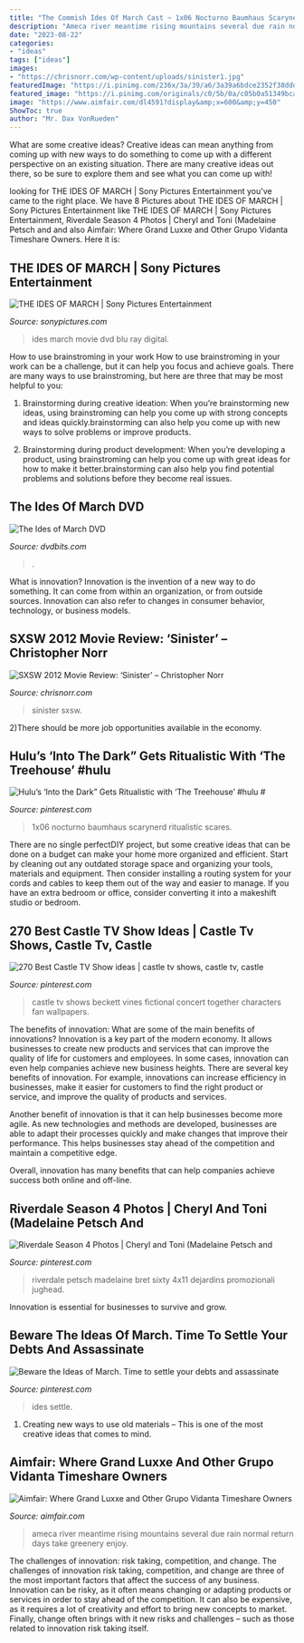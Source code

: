 ```yaml
---
title: "The Commish Ides Of March Cast ~ 1x06 Nocturno Baumhaus Scarynerd Ritualistic Scares"
description: "Ameca river meantime rising mountains several due rain normal return days take greenery enjoy"
date: "2023-08-22"
categories:
- "ideas"
tags: ["ideas"]
images:
- "https://chrisnorr.com/wp-content/uploads/sinister1.jpg"
featuredImage: "https://i.pinimg.com/236x/3a/39/a6/3a39a6bdce2352f38dddebf7af336873--castle.jpg"
featured_image: "https://i.pinimg.com/originals/c0/5b/0a/c05b0a51349bca49ba8454d7b751f60e.jpg"
image: "https://www.aimfair.com/dl4591?display&amp;x=600&amp;y=450"
ShowToc: true
author: "Mr. Dax VonRueden"
---
```



What are some creative ideas?
Creative ideas can mean anything from coming up with new ways to do something to come up with a different perspective on an existing situation. There are many creative ideas out there, so be sure to explore them and see what you can come up with!

	

		
looking for THE IDES OF MARCH | Sony Pictures Entertainment you've came to the right place. We have 8 Pictures about THE IDES OF MARCH | Sony Pictures Entertainment like THE IDES OF MARCH | Sony Pictures Entertainment, Riverdale Season 4 Photos | Cheryl and Toni (Madelaine Petsch and and also Aimfair: Where Grand Luxxe and Other Grupo Vidanta Timeshare Owners. Here it is:
		
    
## THE IDES OF MARCH | Sony Pictures Entertainment

<img loading=lazy src="https://www.sonypictures.com/sites/default/files/styles/max_560x840/public/chameleon/title-movie/DP_1654057_TC_1400x2100_651119_Ides of March_Cover_2000x3000_US.png?itok=5eC1JioL" onerror="this.onerror=null;this.src='https://tse3.mm.bing.net/th?id=OIP.2FXRNJrgksefbd-dcgMxOAHaLH&amp;pid=15.1';" alt="THE IDES OF MARCH | Sony Pictures Entertainment">

_Source: sonypictures.com_

>ides march movie dvd blu ray digital. 

	

How to use brainstroming in your work
How to use brainstroming in your work can be a challenge, but it can help you focus and achieve goals. There are many ways to use brainstroming, but here are three that may be most helpful to you:
1. Brainstorming during creative ideation: When you’re brainstorming new ideas, using brainstroming can help you come up with strong concepts and ideas quickly.brainstorming can also help you come up with new ways to solve problems or improve products.

2. Brainstorming during product development: When you’re developing a product, using brainstroming can help you come up with great ideas for how to make it better.brainstorming can also help you find potential problems and solutions before they become real issues.


    
## The Ides Of March DVD

<img loading=lazy src="https://sep.yimg.com/ca/I/yhst-137953602257613_2635_819756319" onerror="this.onerror=null;this.src='https://tse4.mm.bing.net/th?id=OIP.e1Qy1OLMZMjlxVMkENDrQgAAAA&amp;pid=15.1';" alt="The Ides of March DVD">

_Source: dvdbits.com_

>. 

	

What is innovation?
Innovation is the invention of a new way to do something. It can come from within an organization, or from outside sources. Innovation can also refer to changes in consumer behavior, technology, or business models.

    
## SXSW 2012 Movie Review: ‘Sinister’ – Christopher Norr

<img loading=lazy src="https://chrisnorr.com/wp-content/uploads/sinister1.jpg" onerror="this.onerror=null;this.src='https://tse3.mm.bing.net/th?id=OIP.93d01ZliX5TfxkHwxia1HQDFEs&amp;pid=15.1';" alt="SXSW 2012 Movie Review: ‘Sinister’ – Christopher Norr">

_Source: chrisnorr.com_

>sinister sxsw. 

	

2)There should be more job opportunities available in the economy. 

    
## Hulu’s ‘Into The Dark” Gets Ritualistic With ‘The Treehouse’ #hulu #

<img loading=lazy src="https://i.pinimg.com/originals/39/65/91/3965916583b04993df5d1b596f89275e.jpg" onerror="this.onerror=null;this.src='https://tse2.mm.bing.net/th?id=OIP.MOXh1PgNaf-AdpEW1Byn8wHaLF&amp;pid=15.1';" alt="Hulu’s ‘Into the Dark” Gets Ritualistic with ‘The Treehouse’ #hulu #">

_Source: pinterest.com_

>1x06 nocturno baumhaus scarynerd ritualistic scares. 

	

There are no single perfectDIY project, but some creative ideas that can be done on a budget can make your home more organized and efficient. Start by cleaning out any outdated storage space and organizing your tools, materials and equipment. Then consider installing a routing system for your cords and cables to keep them out of the way and easier to manage. If you have an extra bedroom or office, consider converting it into a makeshift studio or bedroom.

    
## 270 Best Castle TV Show Ideas | Castle Tv Shows, Castle Tv, Castle

<img loading=lazy src="https://i.pinimg.com/236x/3a/39/a6/3a39a6bdce2352f38dddebf7af336873--castle.jpg" onerror="this.onerror=null;this.src='https://tse3.mm.bing.net/th?id=OIP.UIFv_eYISklvv3W-TxyJZwAAAA&amp;pid=15.1';" alt="270 Best Castle TV Show ideas | castle tv shows, castle tv, castle">

_Source: pinterest.com_

>castle tv shows beckett vines fictional concert together characters fan wallpapers. 

	

The benefits of innovation: What are some of the main benefits of innovations?
Innovation is a key part of the modern economy. It allows businesses to create new products and services that can improve the quality of life for customers and employees. In some cases, innovation can even help companies achieve new business heights.
There are several key benefits of innovation. For example, innovations can increase efficiency in businesses, make it easier for customers to find the right product or service, and improve the quality of products and services.

Another benefit of innovation is that it can help businesses become more agile. As new technologies and methods are developed, businesses are able to adapt their processes quickly and make changes that improve their performance. This helps businesses stay ahead of the competition and maintain a competitive edge.

Overall, innovation has many benefits that can help companies achieve success both online and off-line.

    
## Riverdale Season 4 Photos | Cheryl And Toni (Madelaine Petsch And

<img loading=lazy src="https://i.pinimg.com/originals/2d/19/ad/2d19ad1787104fceacd51541b6bbe554.jpg" onerror="this.onerror=null;this.src='https://tse1.mm.bing.net/th?id=OIP.F1YFM3cABgwULJMHldfXrwHaE8&amp;pid=15.1';" alt="Riverdale Season 4 Photos | Cheryl and Toni (Madelaine Petsch and">

_Source: pinterest.com_

>riverdale petsch madelaine bret sixty 4x11 dejardins promozionali jughead. 

	

Innovation is essential for businesses to survive and grow.

    
## Beware The Ideas Of March. Time To Settle Your Debts And Assassinate

<img loading=lazy src="https://i.pinimg.com/originals/c0/5b/0a/c05b0a51349bca49ba8454d7b751f60e.jpg" onerror="this.onerror=null;this.src='https://tse4.mm.bing.net/th?id=OIP.3YY10WZh8dNTP3qOFBgfWQHaEK&amp;pid=15.1';" alt="Beware the Ideas of March. Time to settle your debts and assassinate">

_Source: pinterest.com_

>ides settle. 

	

1. Creating new ways to use old materials – This is one of the most creative ideas that comes to mind.

    
## Aimfair: Where Grand Luxxe And Other Grupo Vidanta Timeshare Owners

<img loading=lazy src="https://www.aimfair.com/dl4591?display&amp;x=600&amp;y=450" onerror="this.onerror=null;this.src='https://tse2.mm.bing.net/th?id=OIP.p43_gumw2oselC6pALLL5wHaFj&amp;pid=15.1';" alt="Aimfair: Where Grand Luxxe and Other Grupo Vidanta Timeshare Owners">

_Source: aimfair.com_

>ameca river meantime rising mountains several due rain normal return days take greenery enjoy. 

	

The challenges of innovation: risk taking, competition, and change.
The challenges of innovation risk taking, competition, and change are three of the most important factors that affect the success of any business. Innovation can be risky, as it often means changing or adapting products or services in order to stay ahead of the competition. It can also be expensive, as it requires a lot of creativity and effort to bring new concepts to market. Finally, change often brings with it new risks and challenges – such as those related to innovation risk taking itself.

